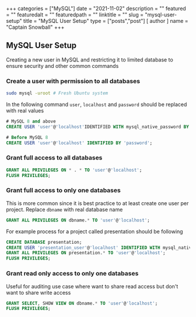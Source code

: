 +++
categories = ["MySQL"]
date = "2021-11-02"
description = ""
featured = ""
featuredalt = ""
featuredpath = ""
linktitle = ""
slug = "mysql-user-setup"
title = "MySQL User Setup"
type = ["posts","post"]
[ author ]
  name = "Captain Snowball"
+++

## MySQL User Setup
Creating a new user in MySQL and restricting it to limited database to ensure security and other common commands

### Create a user with permission to all databases
```bash
sudo mysql -uroot # Fresh Ubuntu system
```

In the following command `user`, `localhost` and `password` should be replaced with real values
```sql
# MySQL 8 and above
CREATE USER 'user'@'localhost'IDENTIFIED WITH mysql_native_password BY 'password';

# Before MySQL 8
CREATE USER 'user'@'localhost' IDENTIFIED BY 'password';
```

### Grant full access to all databases

```sql
GRANT ALL PRIVILEGES ON * . * TO 'user'@'localhost';
FLUSH PRIVILEGES;
```

### Grant full access to only one databases
This is more common since it is best practice to at least create one user per project. Replace `dbname` with real database name

```sql
GRANT ALL PRIVILEGES ON dbname.* TO 'user'@'localhost';
```

For example process for a project called presentation should be following
```sql
CREATE DATABASE presentation;
CREATE USER 'presentation_user'@'localhost' IDENTIFIED WITH mysql_native_password BY 'presentation_password';
GRANT ALL PRIVILEGES ON presentation.* TO 'user'@'localhost';
FLUSH PRIVILEGES;
```

### Grant read only access to only one databases
Useful for auditing use case where want to share read access but don't want to share write access
```sql
GRANT SELECT, SHOW VIEW ON dbname.* TO 'user'@'localhost';
FLUSH PRIVILEGES;
```